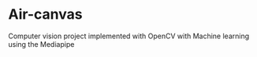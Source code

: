 # Air-canvas
Computer vision project implemented with OpenCV with Machine learning using the Mediapipe
